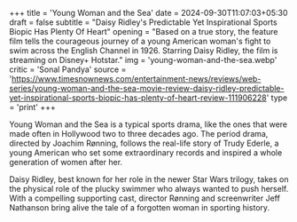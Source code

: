 +++
title = 'Young Woman and the Sea'
date = 2024-09-30T11:07:03+05:30
draft = false
subtitle = "Daisy Ridley's Predictable Yet Inspirational Sports Biopic Has Plenty Of Heart"
opening = "Based on a true story, the feature film tells the courageous journey of a young American woman's fight to swim across the English Channel in 1926. Starring Daisy Ridley, the film is streaming on Disney+ Hotstar."
img = 'young-woman-and-the-sea.webp'
critic = 'Sonal Pandya'
source = 'https://www.timesnownews.com/entertainment-news/reviews/web-series/young-woman-and-the-sea-movie-review-daisy-ridley-predictable-yet-inspirational-sports-biopic-has-plenty-of-heart-review-111906228'
type = 'print'
+++

Young Woman and the Sea is a typical sports drama, like the ones that were made often in Hollywood two to three decades ago. The period drama, directed by Joachim Rønning, follows the real-life story of Trudy Ederle, a young American who set some extraordinary records and inspired a whole generation of women after her.

Daisy Ridley, best known for her role in the newer Star Wars trilogy, takes on the physical role of the plucky swimmer who always wanted to push herself. With a compelling supporting cast, director Rønning and screenwriter Jeff Nathanson bring alive the tale of a forgotten woman in sporting history.
